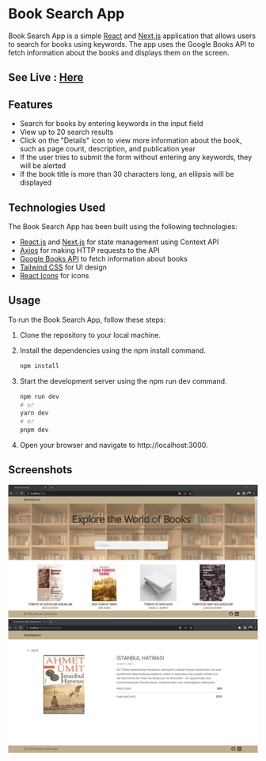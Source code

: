 # Book Search App

Book Search App is a simple [React](https://reactjs.org/) and [Next.js](https://nextjs.org/) application that allows users to search for books using keywords. The app uses the Google Books API to fetch information about the books and displays them on the screen.

## See Live : [Here](https://book-search-app-meryemctnky.vercel.app/)

## Features

- Search for books by entering keywords in the input field
- View up to 20 search results
- Click on the "Details" icon to view more information about the book, such as page count, description, and publication year
- If the user tries to submit the form without entering any keywords, they will be alerted
- If the book title is more than 30 characters long, an ellipsis will be displayed

## Technologies Used

The Book Search App has been built using the following technologies:

- [React.js](https://reactjs.org/) and [Next.js](https://nextjs.org/) for state management using Context API
- [Axios](https://axios-http.com/) for making HTTP requests to the API
- [Google Books API](https://developers.google.com/books/docs/overview) to fetch information about books
- [Tailwind CSS](https://tailwindcss.com/) for UI design
- [React Icons](https://react-icons.github.io/react-icons/) for icons

## Usage

To run the Book Search App, follow these steps:

1. Clone the repository to your local machine.
2. Install the dependencies using the npm install command.

   ```bash
   npm install
   ```

3. Start the development server using the npm run dev command.

   ```bash
   npm run dev
   # or
   yarn dev
   # or
   pnpm dev
   ```

4. Open your browser and navigate to http://localhost:3000.

## Screenshots

![book home page](/public/screenshot1.png)
![book detail](/public/screenshot2.png)
